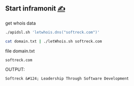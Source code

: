 
## Start inframonit [<span style='font-size:20px;'>&#x270D;</span>](https://github.com/inframonit/bash/edit/main/DOCS/START.md)


get whois data

```bash
./apidsl.sh 'letwhois.dns("softreck.com")'
```

```bash
cat domain.txt | ./letWhois.sh softreck.com
```

file domain.txt
```bash
softreck.com
```

OUTPUT:

    Softreck &#124; Leadership Through Software Development

